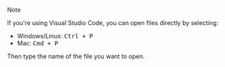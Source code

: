 > [!NOTE]
> If you're using Visual Studio Code, you can open files directly by selecting:
>
>   - Windows/Linux: <kbd>Ctrl + P</kdb>
>   - Mac: <kbd>Cmd + P</kdb>
>
> Then type the name of the file you want to open. 